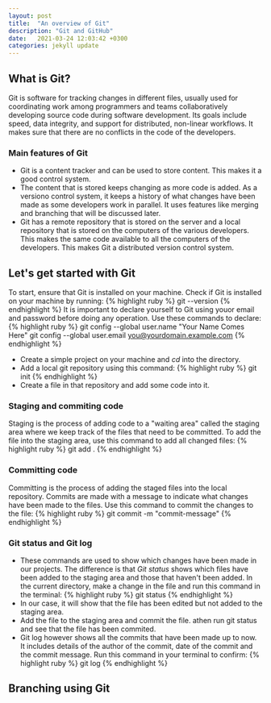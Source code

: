 ```yaml
---
layout: post
title:  "An overview of Git"
description: "Git and GitHub"
date:   2021-03-24 12:03:42 +0300
categories: jekyll update
---
```

## What is Git?
Git is software for tracking changes in different files, usually used for coordinating work among programmers and teams collaboratively developing source code during software development. Its goals include speed, data integrity, and support for distributed, non-linear workflows. It makes sure that there are no conflicts in the code of the developers.

### Main features of Git
* Git is a content tracker and can be used to store content. This makes it a good control system.
* The content that is stored keeps changing as more code is added. As a versiono control system, it keeps a history of what changes have been made as some developers work in parallel. It uses features like merging and branching that will be discussed later.
* Git has a remote repository that is stored on the server and a local repository that is stored on the computers of the various developers. This makes the same code available to all the computers of the developers. This  makes Git a distributed 
version control system.

## Let's get started with Git
To start, ensure that Git is installed on your machine. Check if Git is installed on your machine by running:
{% highlight ruby %}
git --version
{% endhighlight %}
It is important to declare yourself to Git using youor email and password before doing any operation. Use these commands to declare:
{% highlight ruby %}
git config --global user.name "Your Name Comes Here"
git config --global user.email you@yourdomain.example.com
{% endhighlight %}
* Create a simple project on your machine and *cd* into the directory.
* Add a local git repository using this command:
{% highlight ruby %}
git init
{% endhighlight %}
* Create a file in that repository and add some code into it.

### Staging and commiting code
Staging is the process of adding code to a "waiting area" called the staging area where we keep track of the files that need to be committed. To add the file into the staging area, use this command to add all changed files:
{% highlight ruby %}
git add .
{% endhighlight %}

### Committing code
Committing is the process of adding the staged files into the local repository. Commits are made with a message to indicate what changes have been made to the files. Use this command to commit the changes to the file:
{% highlight ruby %}
git commit -m "commit-message"
{% endhighlight %}

### Git status and Git log
* These commands are used to show which changes have been made in our projects. The difference is that *Git status* shows which files have been added to the staging area and those that haven't been added. In the current directory, make a change in the file and run this command in the terminal:
{% highlight ruby %}
git status
{% endhighlight %}
* In our case, it will show that the file has been edited but not added to the staging area. 
* Add the file to the staging area and commit the file. athen run git status and see that the file has been commited.
* Git log however shows all the commits that have been made up to now. It includes details of the author of the commit, date of the commit and the commit message. Run this command in your terminal to confirm:
{% highlight ruby %}
git log
{% endhighlight %}

## Branching using Git
